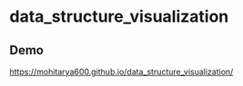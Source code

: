 # data_structure_visualization


## Demo

https://mohitarya600.github.io/data_structure_visualization/

